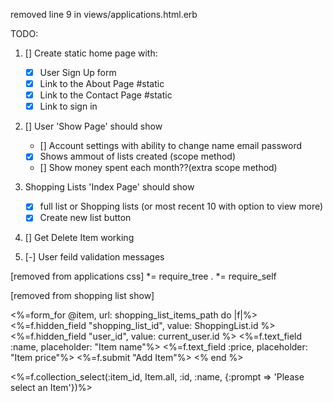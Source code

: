 removed line 9 in views/applications.html.erb 
<!-- <%= javascript_pack_tag 'application', 'data-turbolinks-track': 'reload' %> --> 


TODO:
1. [] Create static home page with:
    - [x] User Sign Up form
    - [X] Link to the About Page #static
    - [X] Link to the Contact Page #static
    - [x] Link to sign in
2. [] User 'Show Page' should show
    - [] Account settings with ability to change name email password
    - [X] Shows ammout of lists created (scope method)
    - [] Show money spent each month??(extra scope method)

3. Shopping Lists 'Index Page' should show
    - [X] full list or Shopping lists (or most recent 10 with option to view more)
    - [x] Create new list button

4. [] Get Delete Item working

5. [-] User feild validation messages


[removed from applications css]
 *= require_tree .
 *= require_self


 [removed from shopping list show]

<%=form_for @item, url: shopping_list_items_path do |f|%>
    <%=f.hidden_field "shopping_list_id", value: ShoppingList.id  %>
    <%=f.hidden_field "user_id", value: current_user.id  %>
    <%=f.text_field :name, placeholder: "Item name"%>
    <%=f.text_field :price, placeholder: "Item price"%>
    <%=f.submit "Add Item"%>
<% end %>


<%=f.collection_select(:item_id, Item.all, :id, :name, {:prompt => 'Please select an Item'})%>